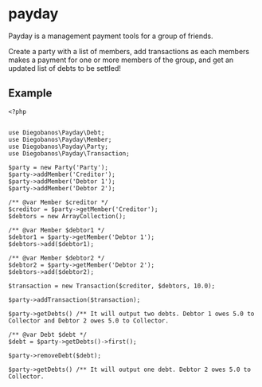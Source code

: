 # payday

Payday is a management payment tools for a group of friends.

Create a party with a list of members, add transactions as each members makes a payment for one or more members of the group, and get an updated list of debts to be settled!

## Example

```
<?php


use Diegobanos\Payday\Debt;
use Diegobanos\Payday\Member;
use Diegobanos\Payday\Party;
use Diegobanos\Payday\Transaction;

$party = new Party('Party');
$party->addMember('Creditor');
$party->addMember('Debtor 1');
$party->addMember('Debtor 2');

/** @var Member $creditor */
$creditor = $party->getMember('Creditor');
$debtors = new ArrayCollection();

/** @var Member $debtor1 */
$debtor1 = $party->getMember('Debtor 1');
$debtors->add($debtor1);

/** @var Member $debtor2 */
$debtor2 = $party->getMember('Debtor 2');
$debtors->add($debtor2);

$transaction = new Transaction($creditor, $debtors, 10.0);

$party->addTransaction($transaction);

$party->getDebts() /** It will output two debts. Debtor 1 owes 5.0 to Collector and Debtor 2 owes 5.0 to Collector.

/** @var Debt $debt */
$debt = $party->getDebts()->first();

$party->removeDebt($debt);

$party->getDebts() /** It will output one debt. Debtor 2 owes 5.0 to Collector.
```

